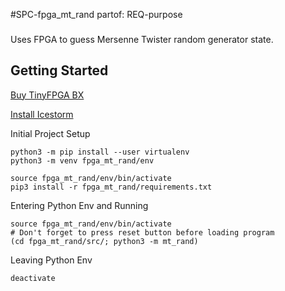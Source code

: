 #SPC-fpga_mt_rand
partof: REQ-purpose
###

Uses FPGA to guess Mersenne Twister random generator state.


## Getting Started

[Buy TinyFPGA BX](https://www.crowdsupply.com/tinyfpga/tinyfpga-bx)

[Install Icestorm](www.clifford.at/icestorm)


Initial Project Setup

```
python3 -m pip install --user virtualenv
python3 -m venv fpga_mt_rand/env

source fpga_mt_rand/env/bin/activate
pip3 install -r fpga_mt_rand/requirements.txt
```

Entering Python Env and Running

```
source fpga_mt_rand/env/bin/activate
# Don't forget to press reset button before loading program
(cd fpga_mt_rand/src/; python3 -m mt_rand)
```

Leaving Python Env

```
deactivate
```
